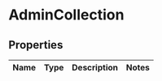 # AdminCollection

## Properties
Name | Type | Description | Notes
------------ | ------------- | ------------- | -------------
